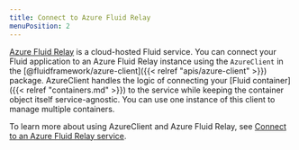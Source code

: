 ```yaml
---
title: Connect to Azure Fluid Relay
menuPosition: 2
---
```


[Azure Fluid Relay](https://aka.ms/azurefluidrelay) is a cloud-hosted Fluid service.
You can connect your Fluid application to an Azure Fluid Relay instance using the `AzureClient` in the [@fluidframework/azure-client]({{< relref "apis/azure-client" >}}) package.
AzureClient handles the logic of connecting your [Fluid container]({{< relref "containers.md" >}}) to the service while keeping the container object itself service-agnostic.
You can use one instance of this client to manage multiple containers.

To learn more about using AzureClient and Azure Fluid Relay, see [Connect to an Azure Fluid Relay service](https://docs.microsoft.com/azure/azure-fluid-relay/how-tos/connect-fluid-azure-service).
